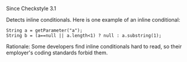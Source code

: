 Since Checkstyle 3.1

Detects inline conditionals. Here is one example of an inline conditional:

    String a = getParameter("a");
    String b = (a==null || a.length<1) ? null : a.substring(1);

Rationale: Some developers find inline conditionals hard to read, so their employer's coding standards forbid them.